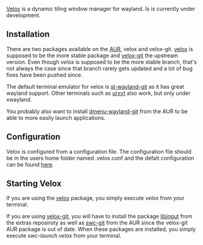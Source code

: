 [Velox](https://github.com/michaelforney/velox) is a dynamic tiling window manager for wayland. Is is currently under development.

## Installation

There are two packages available on the [AUR](/index.php/AUR "AUR"), velox and velox-git. [velox](https://aur.archlinux.org/packages/velox/) is supposed to be the more stable package and [velox-git](https://aur.archlinux.org/packages/velox-git/) the upstream version. Even though *velox* is supposed to be the more stable branch, that's not always the case since that branch rarely gets updated and a lot of bug fixes have been pushed since.

The default terminal emulator for velox is [st-wayland-git](https://aur.archlinux.org/packages/st-wayland-git/) as it has great wayland support. Other terminals such as [urxvt](/index.php/Urxvt "Urxvt") also work, but only under xwayland.

You probably also want to install [dmenu-wayland-git](https://aur.archlinux.org/packages/dmenu-wayland-git/) from the AUR to be able to more easily launch applications.

## Configuration

Velox is configured from a configuration file. The configuration file should be in the users home folder named .velox.conf and the defalt configuration can be found [here](https://raw.githubusercontent.com/michaelforney/velox/master/velox.conf.sample).

## Starting Velox

If you are using the [velox](https://aur.archlinux.org/packages/velox/) package, you simply execute *velox* from your terminal.

If you are using [velox-git](https://aur.archlinux.org/packages/velox-git/), you will have to install the package [libinput](https://www.archlinux.org/packages/?name=libinput) from the extras reposiroty as well as [swc-git](https://aur.archlinux.org/packages/swc-git/) from the AUR since the velox-git AUR package is out of date. When these packages are installed, you simply execute *swc-launch velox* from your terminal.